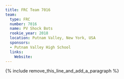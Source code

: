 ```yaml
---
title: FRC Team 7016
team:
  type: FRC
  number: 7016
  name: PV Shock Bots
  rookie_year: 2018
  location: Putnam Valley, New York, USA
  sponsors:
  - Putnam Valley High School
  links:
    Website:
---
```


{% include remove_this_line_and_add_a_paragraph %}